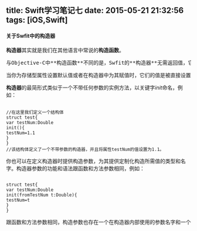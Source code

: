 title: Swift学习笔记七
date: 2015-05-21 21:32:56
tags: [iOS,Swift]
---
#### 关于Swfit中的构造器
**构造器**其实就是我们在其他语言中常说的**构造函数**。
<pre>与Objective-C中**构造函数**不同的是，Swfit的**构造器**无需返回值，它们的主要任务是保证新实例在第一次使用前完成正确的初始化(这个初始化过程包括为实例中属性值设置初始值等)。</pre>
<pre>当你为存储型属性设置默认值或者在构造器中为其赋值时，它们的值是被直接设置的，不会触发任何属性观测器（property observers）。</pre>
**构造器**的最简形式类似于一个不带任何参数的实例方法，以关键字*init*命名，例如：
<pre><code>
//在这里我们定义一个结构体
struct test{
var testNum:Double
init(){
testNum=1.1
}
}
//该结构体定义了一个不带参数的构造器，并且将属性testNum的值设置为1.1。
</code></pre>
你也可以在定义构造器时提供构造参数，为其提供定制化构造所需值的类型和名字。构造器参数的功能和语法跟函数和方法参数相同，例如：
<pre><code>
struct test{
var testNum:Double
init(fromTestNum t:Double){
testNum=t
}
}
</code></pre>
<pre>
跟函数和方法参数相同，构造参数也存在一个在构造器内部使用的参数名字和一个在调用构造器时使用的外部参数名字。然而，构造器并不像函数和方法那样在括号前有一个可辨别的名字。所以在调用构造器时，主要通过构造器中的参数名和类型来确定需要调用的构造器。正因为参数如此重要，如果你在定义构造器时没有提供参数的外部名字，Swift 会为每个构造器的参数自动生成一个跟内部名字相同的外部名，就相当于在每个构造参数之前加了一个哈希符号。
</pre>






